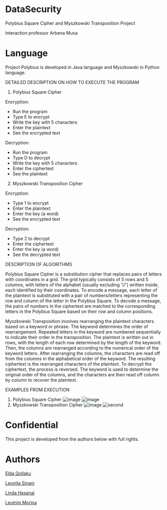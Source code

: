 # DataSecurity
Polybius Square Cipher and Myszkowski Transposition Project

Interaction professor Arbena Musa

# Language
Project Polybius is developed in Java language and Myszkowski in Python language.

DETAILED DESCRIPTION ON HOW TO EXECUTE THE PROGRAM
1. Polybius Square Cipher
   
Encryption:
   - Run the program
   - Type E to encrypt
   - Write the key with 5 characters
   - Enter the plaintext
   - See the encrypted text

Decryption:
   - Run the program
   - Type D to decrypt
   - Write the key with 5 characters
   - Enter the ciphertext
   - See the plaintext

2. Myszkowski Transposition Cipher

Encryption:
   - Type 1 to encrypt
   - Enter the plaintext
   - Enter the key (a word)
   - See the encrypted text

Decryption:
   - Type 2 to decrypt
   - Enter the ciphertext
   - Enter the key (a word)
   - See the decrypted text

DESCRIPTION OF ALGORITHMS

Polybius Square Cipher is a substitution cipher that replaces pairs of letters with coordinates in a grid. The grid typically consists of 5 rows and 5 columns, with letters of the alphabet (usually excluding "J") written inside, each identified by their coordinates. To encode a message, each letter of the plaintext is substituted with a pair of numbers/letters representing the row and column of the letter in the Polybius Square.  To decode a message, the pairs of numbers in the ciphertext are matched to the corresponding letters in the Polybius Square based on their row and column positions.

Myszkowski Transposition involves rearranging the plaintext characters based on a keyword or phrase. The keyword determines the order of rearrangement. Repeated letters in the keyword are numbered sequentially to indicate their order in the transposition. The plaintext is written out in rows, with the length of each row determined by the length of the keyword. Then, the columns are rearranged according to the numerical order of the keyword letters. After rearranging the columns, the characters are read off from the columns in the alphabetical order of the keyword. The resulting ciphertext is the rearranged characters of the plaintext. To decrypt the ciphertext, the process is reversed. The keyword is used to determine the original order of the columns, and the characters are then read off column by column to recover the plaintext.

EXAMPLES FROM EXECUTION
1. Polybius Square Cipher
![image](https://github.com/leonitaas/DataSecurity/assets/116391183/30c5b500-66fa-4265-ad74-ed17fb69d454)
![image](https://github.com/leonitaas/DataSecurity/assets/116391183/12a116cc-e85e-4362-b237-09c39c695fbf)
3. Myszkowski Transposition Cipher
![image](https://github.com/leonitaas/DataSecurity/assets/116465243/1d40aac7-9beb-43f2-a093-9cccfdb9d953)
![second](https://github.com/leonitaas/DataSecurity/assets/116763240/9ec8b055-d004-4dd4-8272-45ccadac49ff)





# Confidential
This project is developed from the authors below with full rights.

# Authors

[Elda Qollaku](https://github.com/eldaaqollaku)


[Leonita Sinani](https://github.com/leonitaas)


[Linda Hasanaj](https://github.com/Linda-Hasanaj)


[Leutrim Morina](https://github.com/LeutrimMorina13)






